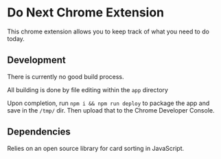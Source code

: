 # Do Next Chrome Extension

This chrome extension allows you to keep track of what you need to do today. 

## Development

There is currently no good build process. 

All building is done by file editing within the `app` directory 

Upon completion, run `npm i && npm run deploy` to package the app and save in the `/tmp/` dir. Then upload that to the Chrome Developer Console.

## Dependencies

Relies on an open source library for card sorting in JavaScript.
